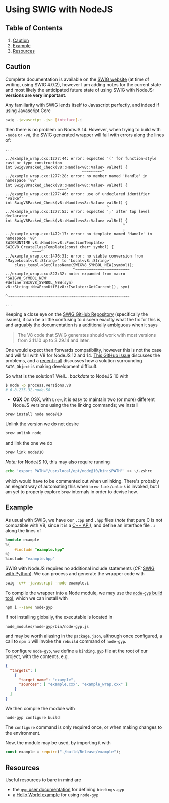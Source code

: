 # Using SWIG with NodeJS

<!--BEGIN TOC-->
## Table of Contents
1. [Caution](#caution)
2. [Example](#example)
3. [Resources](#resources)

<!--END TOC-->

## Caution

Complete documentation is available on the [SWIG website](http://swig.org/Doc4.0/Javascript.html) (at time of writing, using SWIG 4.0.2), however I am adding notes for the current state and most likely the anticipated future state of using SWIG with NodeJS: **versions are very important**.

Any familiarity with SWIG lends itself to Javascript perfectly, and indeed if using Javascript Core
```bash
swig -javascript -jsc [inteface].i
```
then there is no problem on NodeJS 14. However, when trying to build with `-node` or `-v8`, the SWIG generated wrapper will fail with errors along the lines of:
```
...

../example_wrap.cxx:1277:44: error: expected '(' for function-style cast or type construction
int SwigV8Packed_Check(v8::Handle<v8::Value> valRef) {
                                  ~~~~~~~~~^
../example_wrap.cxx:1277:28: error: no member named 'Handle' in namespace 'v8'
int SwigV8Packed_Check(v8::Handle<v8::Value> valRef) {
                       ~~~~^
../example_wrap.cxx:1277:46: error: use of undeclared identifier 'valRef'
int SwigV8Packed_Check(v8::Handle<v8::Value> valRef) {
                                             ^
../example_wrap.cxx:1277:53: error: expected ';' after top level declarator
int SwigV8Packed_Check(v8::Handle<v8::Value> valRef) {
                                                    ^
                                                    ;
../example_wrap.cxx:1472:17: error: no template named 'Handle' in namespace 'v8'
SWIGRUNTIME v8::Handle<v8::FunctionTemplate> SWIGV8_CreateClassTemplate(const char* symbol) {
            ~~~~^
../example_wrap.cxx:1476:31: error: no viable conversion from 'MaybeLocal<v8::String>' to 'Local<v8::String>'
    class_templ->SetClassName(SWIGV8_SYMBOL_NEW(symbol));
                              ^~~~~~~~~~~~~~~~~~~~~~~~~
../example_wrap.cxx:827:32: note: expanded from macro 'SWIGV8_SYMBOL_NEW'
#define SWIGV8_SYMBOL_NEW(sym) v8::String::NewFromUtf8(v8::Isolate::GetCurrent(), sym)
                               ^~~~~~~~~~~~~~~~~~~~~~~~~~~~~~~~~~~~~~~~~~~~~~~~~~~~~~~

...
```

Keeping a close eye on the [SWIG GitHub Repository](https://github.com/swig/swig) (specifically the issues), it can be a little confusing to discern exactly what the fix for this is, and arguably the documentation is a additionally ambiguous when it says 
> The V8 code that SWIG generates should work with most versions from 3.11.10 up to 3.29.14 and later.

One would expect then forwards compatibility, however this is not the case and will fail with V8 for NodeJS 12 and 14. [This GitHub issue](https://github.com/swig/swig/issues/1520) discusses the problems, and a [recent pull](https://github.com/swig/swig/pull/1746) discusses how a solution surrounding `SWIG_Object` is making development difficult.

So what is the solution? Well... *backdate* to NodeJS 10 with 
```bash
$ node -p process.versions.v8
# 6.8.275.32-node.58
```

- **OSX**
On OSX, with `brew`, it is easy to maintain two (or more) different NodeJS versions using the the linking commands; we install
```bash
brew install node node@10
```
Unlink the version we do not desire
```bash
brew unlink node
```
and link the one we do
```bash
brew link node@10
```
*Note:* for NodeJS 10, this may also require running
```bash
echo 'export PATH="/usr/local/opt/node@10/bin:$PATH"' >> ~/.zshrc
```
which would have to be commented out when unlinking. There's probably an elegant way of automating this when `brew link/unlink` is invoked, but I am yet to properly explore `brew` internals in order to devise how.

## Example
As usual with SWIG, we have our `.cpp` and `.hpp` files (*note* that pure C is not compatible with V8, since it is a [C++ API](https://v8.dev/)), and define an interface file `.i` along the lines of 
```cpp
%module example
%{
    #include "example.hpp"
%}
%include "example.hpp"
```
SWIG with NodeJS requires no additional include statements (*CF:* [SWIG with Python](https://github.com/Dustpancake/Dust-Notes/blob/master/python/cpp-c-swig.md)). We can process and generate the wrapper code with
```bash
swig -c++ -javascript -node example.i
```

To compile the wrapper into a Node module, we may use the [`node-gyp` build tool](https://github.com/nodejs/node-gyp), which we can install with
```bash
npm i --save node-gyp
```

If not installing globally, the executable is located in
```
node_modules/node-gyp/bin/node-gyp.js
```
and may be worth aliasing in the `package.json`, although once configured, a call to `npm i` will invoke the `rebuild` command of `node-gyp`.

To configure `node-gyp`, we define a `binding.gyp` file at the root of our project, with the contents, e.g.
```json
{
  "targets": [
    {
      "target_name": "example",
      "sources": [ "example.cxx", "example_wrap.cxx" ]
    }
  ]
}
```

We then compile the module with
```bash
node-gyp configure build
```
The `configure` command is only required once, or when making changes to the environment. 


Now, the module may be used, by importing it with
```js
const example = require("./build/Release/example");
```

## Resources
Useful resources to bare in mind are
- the [`gyp` user documentation](https://gyp.gsrc.io/docs/UserDocumentation.md) for defining `bindings.gyp`
- a [Hello World example](https://github.com/nodejs/node/tree/master/test/addons/hello-world) for using `node-gyp`
